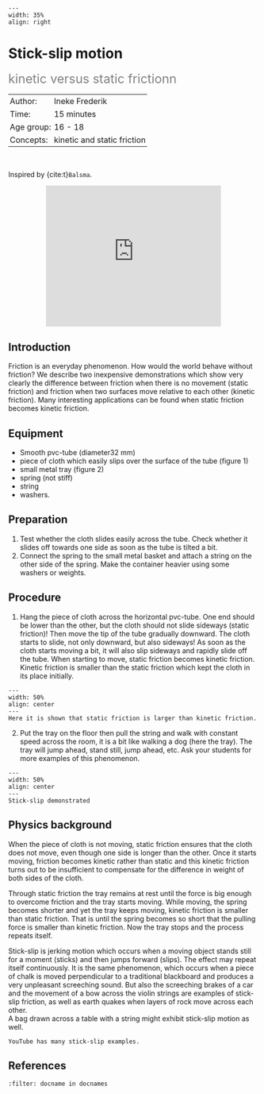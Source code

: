 ```{figure} ../../figures/ready.png
---
width: 35%
align: right
```

# Stick-slip motion
<span style="font-size: 25px; color: gray;">kinetic versus static frictionn</span>

<table style="width: 100%; border-collapse: collapse; border: none;">
    <tr style="background-color: var(--background-color);">  
        <td style="text-align: left; padding: 3px; border: none; color: var(--text-color)">Author:</td>
        <td style="text-align: left; padding: 3px; border: none; color: var(--text-color)">Ineke Frederik</td>
    </tr>
    <tr style="background-color: var(--background-color);"> 
        <td style="text-align: left; padding: 3px; border: none; color: var(--text-color)">Time:</td>
        <td style="text-align: left; padding: 3px; border: none; color: var(--text-color)">15 minutes</td>
    </tr>
    <tr style="background-color: var(--background-color);"> 
        <td style="text-align: left; padding: 3px; border: none; color: var(--text-color)">Age group:</td>
        <td style="text-align: left; padding: 3px; border: none; color: var(--text-color)">16 - 18</td>
    </tr>
    <tr style="background-color: var(--background-color);"> 
        <td style="text-align: left; padding: 3px; border: none; color: var(--text-color)">Concepts:</td>
        <td style="text-align: left; padding: 3px; border: none; color: var(--text-color)">kinetic and static friction</td>
    </tr>
</table><br>

Inspired by {cite:t}`Balsma`.

<div style="display: flex; justify-content: center;">
    <div style="position: relative; width: 70%; height: 0; padding-bottom: 56.25%;">
        <iframe
            src="https://www.youtube.com/embed/8SAOsvKrJk8"
            style="position: absolute; top: 0; left: 0; width: 100%; height: 100%;"
            frameborder="0"
            allow="accelerometer; autoplay; clipboard-write; encrypted-media; gyroscope; picture-in-picture"
            allowfullscreen
        ></iframe>
    </div>
</div>


## Introduction
Friction is an everyday phenomenon. How would the world behave without friction? We describe two inexpensive demonstrations which show very clearly the difference between friction when there is no movement (static friction) and friction when two surfaces move relative to each other (kinetic friction). Many interesting applications can be found when static friction becomes kinetic friction.   

## Equipment
* Smooth pvc-tube (diameter32 mm) 
* piece of cloth which easily slips over the surface of the tube (figure 1)
* small metal tray  (figure 2)
* spring (not stiff)
* string
* washers.  

## Preparation
1. Test whether the cloth slides easily across the tube. Check whether it slides off towards one side as soon as the tube is tilted a bit. 
2. Connect the spring to the small metal basket and attach a string on the other side of the spring. Make the container heavier using some washers or weights. 


## Procedure
1. Hang the piece of cloth across the horizontal pvc-tube. One end should be lower than the other, but the cloth should not slide sideways (static friction)! Then move the tip of the tube gradually downward. The cloth starts to slide, not only downward, but also sideways! As soon as the cloth starts moving a bit, it will also slip sideways and rapidly slide off the tube. When starting to move, static friction becomes kinetic friction. Kinetic friction is smaller than the static friction which kept the cloth in its place initially. 
```{figure} demo14_figure1.jpg
---
width: 50%
align: center
---
Here it is shown that static friction is larger than kinetic friction.
```

2. Put the tray on the floor then pull the string and walk with constant speed across the room, it is a bit like walking a dog (here the tray). The tray will jump ahead, stand still, jump ahead, etc. Ask your students for more examples of this phenomenon.

```{figure} demo14_figure2.jpg
---
width: 50%
align: center
---
Stick-slip demonstrated
```

## Physics background
When the piece of cloth is not moving, static friction ensures that the cloth does not move, even though one side is longer than the other. Once it starts moving, friction becomes kinetic rather than static and this kinetic friction turns out to be insufficient to compensate for the difference in weight of both sides of the cloth. 

Through static friction the tray remains at rest until the force is big enough to overcome friction and the tray starts moving. While moving, the spring becomes shorter and yet the tray keeps moving, kinetic friction is smaller than static friction. That is until the spring becomes so short that the pulling force is smaller than kinetic friction. Now the tray stops and the process repeats itself. 

Stick-slip is jerking motion which occurs when a moving object stands still for a moment (sticks) and then jumps forward (slips). The effect may repeat itself continuously. It is the same phenomenon, which occurs when a piece of chalk is moved perpendicular to a traditional blackboard and produces a very unpleasant screeching sound. But also the screeching brakes of a car and the movement of a bow across the violin strings are examples of stick-slip friction, as well as earth quakes when layers of rock move across each other.   
A bag drawn across a table with a string might exhibit stick-slip motion as well.

```{tip}
YouTube has many stick-slip examples.
````

## References
```{bibliography}
:filter: docname in docnames
```